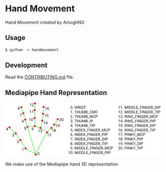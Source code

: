# Hand Movement

Hand Movement created by AmoghNG

## Usage

```bash
$ python -m handmovement
```

## Development

Read the [CONTRIBUTING.md](CONTRIBUTING.md) file.


## Mediapipe Hand Representation

<img src="media/hand_landmarks.png">

We make use of the Mediapipe hand 3D representation
